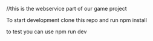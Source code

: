 //this is the webservice part of our game project

To start development clone this repo and run npm install

to test you can use npm run dev
